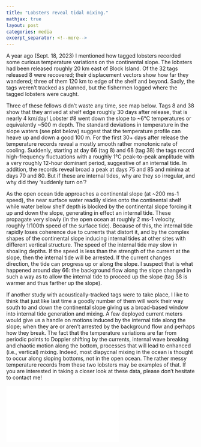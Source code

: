 ```yaml
---
title: "Lobsters reveal tidal mixing."
mathjax: true
layout: post
categories: media
excerpt_separator: <!--more-->
---
```


A year ago (Sept. 18, 2023) I mentioned how tagged lobsters recorded some curious temperature variations on the continental slope. The lobsters had been released roughly 20 km east of Block Island. Of the 32 tags released 8 were recovered; their displacement vectors show how far they wandered; three of them 120 km to edge of the shelf and beyond. Sadly, the tags weren’t tracked as planned, but the fishermen logged where the tagged lobsters were caught. 
<!--more-->

Three of these fellows didn’t waste any time, see map below. Tags 8 and 38 show that they arrived at shelf edge roughly 30 days after release, that is nearly 4 km/day! Lobster #8 went down the slope to ~6°C temperatures or equivalently ~500 m depth. The standard deviations in temperature in the slope waters (see plot below) suggest that the temperature profile can heave up and down a good 100 m. For the first 30+ days after release the temperature records reveal a mostly smooth rather monotonic rate of cooling. Suddenly, starting at day 66 (tag 8) and 68 (tag 38) the tags record high-frequency fluctuations with a roughly 1°C peak-to-peak amplitude with a very roughly 12-hour dominant period, suggestive of an internal tide. In addition, the records reveal broad a peak at days 75 and 85 and minima at days 70 and 80. But if these are internal tides, why are they so irregular, and why did they ‘suddenly turn on’? 

As the open ocean tide approaches a continental slope (at ~200 ms-1 speed), the near surface water readily slides onto the continental shelf while water below shelf depth is blocked by the continental slope forcing it up and down the slope, generating in effect an internal tide. These propagate very slowly (in the open ocean at roughly 2 ms-1 velocity, roughly 1/100th speed of the surface tide). Because of this, the internal tide rapidly loses coherence due to currents that distort it, and by the complex shapes of the continental slope inducing internal tides at other sites with different vertical structure.  The speed of the internal tide may slow in shoaling depths. If the speed is less than the strength of the current at the slope, then the internal tide will be arrested. If the current changes direction, the tide can progress up or along the slope. I suspect that is what happened around day 66: the background flow along the slope changed in such a way as to allow the internal tide to proceed up the slope (tag 38 is warmer and thus farther up the slope). 

If another study with acoustically-tracked tags were to take place, I like to think that just like last time a goodly number of them will work their way south to and down the continental slope giving us a broad-based window into internal tide generation and mixing. A few deployed current meters would give us a handle on motions induced by the internal tide along the slope; when they are or aren’t arrested by the background flow and perhaps how they break. The fact that the temperature variations are far from periodic points to Doppler shifting by the currents, internal wave breaking and chaotic motion along the bottom, processes that will lead to enhanced (i.e., vertical) mixing. Indeed, most diapycnal mixing in the ocean is thought to occur along sloping bottoms, not in the open ocean. The rather messy temperature records from these two lobsters may be examples of that. If you are interested in taking a closer look at these data, please don’t hesitate to contact me! 

![lobster_temp_plot](/assets/lobster_temp_plot.pdf)


